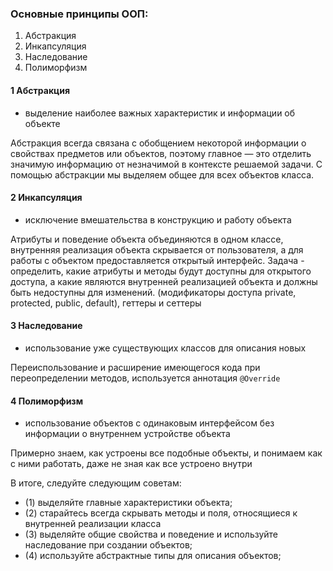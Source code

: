 ### Основные принципы ООП:
1. Абстракция
2. Инкапсуляция
3. Наследование
4. Полиморфизм


#### 1 Абстракция
- выделение наиболее важных характеристик и информации об объекте

Абстракция всегда связана с обобщением некоторой информации о свойствах предметов или объектов, поэтому главное — это отделить значимую информацию от незначимой в контексте решаемой задачи.
С помощью абстракции мы выделяем общее для всех объектов класса.

#### 2 Инкапсуляция
- исключение вмешательства в конструкцию и работу объекта

Атрибуты и поведение объекта объединяются в одном классе, внутренняя реализация объекта скрывается от пользователя, а для работы с объектом предоставляется открытый интерфейс.
Задача - определить, какие атрибуты и методы будут доступны для открытого доступа, а какие являются внутренней реализацией объекта и должны быть недоступны для изменений.
(модификаторы доступа private, protected, public, default), геттеры и сеттеры

#### 3 Наследование
- использование уже существующих классов для описания новых

Переиспользование и расширение имеющегося кода
при переопределении методов, используется аннотация `@Override`

#### 4 Полиморфизм
- использование объектов с одинаковым интерфейсом без информации о внутреннем устройстве объекта

Примерно знаем, как устроены все подобные объекты, и понимаем как с ними работать, даже не зная как все устроено внутри

В итоге, следуйте следующим советам:
- (1) выделяйте главные характеристики объекта;
- (2) старайтесь всегда скрывать методы и поля, относящиеся к внутренней реализации класса
- (3) выделяйте общие свойства и поведение и используйте наследование при создании объектов;
- (4) используйте абстрактные типы для описания объектов;

